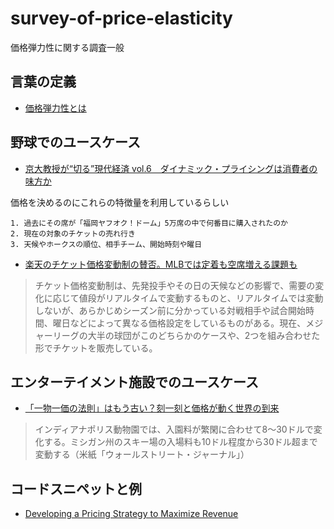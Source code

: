 # survey-of-price-elasticity
価格弾力性に関する調査一般

## 言葉の定義
 - [価格弾力性とは](http://careergarden.jp/column/kakakudanryokusei/)

## 野球でのユースケース
 - [京大教授が“切る”現代経済 vol.6　ダイナミック・プライシングは消費者の味方か](http://www.business-plus.net/business/columnist/Idatakanori/series/170802_tp0018.html)  
 
価格を決めるのにこれらの特徴量を利用しているらしい
```
1. 過去にその席が「福岡ヤフオク！ドーム」5万席の中で何番目に購入されたのか
2. 現在の対象のチケットの売れ行き
3. 天候やホークスの順位、相手チーム、開始時刻や曜日
```

 - [楽天のチケット価格変動制の賛否。MLBでは定着も空席増える課題も](https://thepage.jp/detail/20170128-00000001-wordleafs?page=1)  
> チケット価格変動制は、先発投手やその日の天候などの影響で、需要の変化に応じて値段がリアルタイムで変動するものと、リアルタイムでは変動しないが、あらかじめシーズン前に分かっている対戦相手や試合開始時間、曜日などによって異なる価格設定をしているものがある。現在、メジャーリーグの大半の球団がこのどちらかのケースや、2つを組み合わせた形でチケットを販売している。

## エンターテイメント施設でのユースケース
 - [「一物一価の法則」はもう古い？刻一刻と価格が動く世界の到来](https://diamond.jp/articles/-/87829)
> インディアナポリス動物園では、入園料が繁閑に合わせて8～30ドルで変化する。ミシガン州のスキー場の入場料も10ドル程度から30ドル超まで変動する（米紙「ウォールストリート・ジャーナル」） 

## コードスニペットと例
 - [Developing a Pricing Strategy to Maximize Revenue](https://www.datascience.com/resources/notebooks/python-dynamic-pricing)
